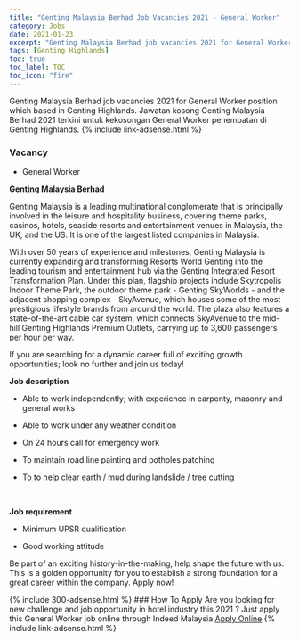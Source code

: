 ```yaml
---
title: "Genting Malaysia Berhad Job Vacancies 2021 - General Worker" 
category: Jobs 
date: 2021-01-23 
excerpt: "Genting Malaysia Berhad job vacancies 2021 for General Worker position which based in Genting Highlands. Jawatan kosong Genting Malaysia Berhad 2021 terkini untuk kekosongan General Worker penempatan di Genting Highlands" 
tags: [Genting Highlands] 
toc: true 
toc_label: TOC 
toc_icon: "fire" 
--- 
```


Genting Malaysia Berhad job vacancies 2021 for General Worker position which based in Genting Highlands. Jawatan kosong Genting Malaysia Berhad 2021 terkini untuk kekosongan General Worker penempatan di Genting Highlands. 
{% include link-adsense.html %} 
### Vacancy 
- General Worker 
<div><div><p><b>Genting Malaysia Berhad
</b></p><p>Genting Malaysia is a leading multinational conglomerate that is principally involved in the leisure and hospitality business, covering theme parks, casinos, hotels, seaside resorts and entertainment venues in Malaysia, the UK, and the US. It is one of the largest listed companies in Malaysia.</p>
<p>With over 50 years of experience and milestones, Genting Malaysia is currently expanding and transforming Resorts World Genting into the leading tourism and entertainment hub via the Genting Integrated Resort Transformation Plan. Under this plan, flagship projects include Skytropolis Indoor Theme Park, the outdoor theme park - Genting SkyWorlds - and the adjacent shopping complex - SkyAvenue, which houses some of the most prestigious lifestyle brands from around the world. The plaza also features a state-of-the-art cable car system, which connects SkyAvenue to the mid-hill Genting Highlands Premium Outlets, carrying up to 3,600 passengers per hour per way.</p>
<p>If you are searching for a dynamic career full of exciting growth opportunities; look no further and join us today!</p>
<p><b>
Job description</b></p>
<ul><li>Able to work independently; with experience in carpenty, masonry and general works</li></ul>
<ul><li>Able to work under any weather condition</li></ul>
<ul><li>On 24 hours call for emergency work</li></ul>
<ul><li>To maintain road line painting and potholes patching</li></ul>
<ul><li>To to help clear earth / mud during landslide / tree cutting</li></ul><br>
<p></p>
<p><b>Job requirement</b></p>
<ul><li>Minimum UPSR qualification</li></ul>
<ul><li>Good working attitude</li></ul>
<p>
Be part of an exciting history-in-the-making, help shape the future with us. This is a golden opportunity for you to establish a strong foundation for a great career within the company. Apply now!</p></div></div> 
{% include 300-adsense.html %} 
### How To Apply 
Are you looking for new challenge and job opportunity in hotel industry this 2021 ?
Just apply this General Worker job online through Indeed Malaysia 
<a href="https://malaysia.indeed.com/viewjob?jk=b520caf14e5ba762" class="btn btn--info" target="_blank" rel="nofollow noopenner">Apply Online</a> 
{% include link-adsense.html %} 